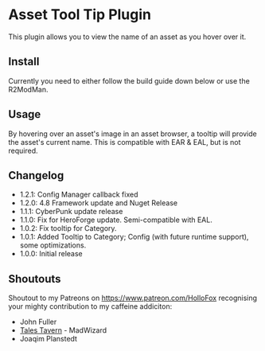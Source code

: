 # Asset Tool Tip Plugin
This plugin allows you to view the name of an asset as you hover over it.

## Install
Currently you need to either follow the build guide down below or use the R2ModMan. 

## Usage
By hovering over an asset's image in an asset browser, a tooltip will provide the asset's current name.
This is compatible with EAR & EAL, but is not required.

## Changelog
- 1.2.1: Config Manager callback fixed
- 1.2.0: 4.8 Framework update and Nuget Release
- 1.1.1: CyberPunk update release
- 1.1.0: Fix for HeroForge update. Semi-compatible with EAL.
- 1.0.2: Fix tooltip for Category.
- 1.0.1: Added Tooltip to Category; Config (with future runtime support), some optimizations.
- 1.0.0: Initial release

## Shoutouts
Shoutout to my Patreons on https://www.patreon.com/HolloFox recognising your
mighty contribution to my caffeine addiciton:
- John Fuller
- [Tales Tavern](https://talestavern.com/) - MadWizard
- Joaqim Planstedt
